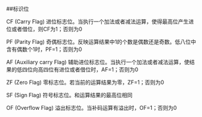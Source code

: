 ##标识位

CF (Carry Flag) 进位标志位。当执行一个加法或者减法运算，使得最高位产生进位或者借位，则CF为1；否则为0

PF (Parity Flag) 奇偶标志位。反映运算结果中1的个数是偶数还是奇数。低八位中含有偶数个1时，PF=1；否则为0

AF (Auxiliary carry Flag) 辅助进位标志位。当执行一个加法或者减法运算，使结果的低四位向高四位有进位或者借位时，AF=1；否则为0

ZF (Zero Flag) 零标志位。若当前的运算结果为零，ZF=1；否则为0

SF (Sign Flag)  符号标志位。和运算结果的最高位相同

OF (Overflow Flag) 溢出标志位。当补码运算有溢出时，OF=1；否则为0
